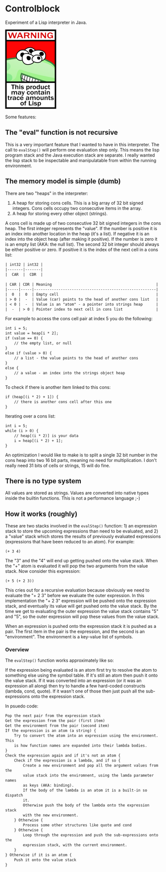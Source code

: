 # Controlblock

Experiment of a Lisp interpreter in Java.

![funny lisp](https://github.com/kristov/controlblock/blob/master/lisplogo_warning.png?raw=true)

Some features:

## The "eval" function is not recursive

This is a very important feature that I wanted to have in this interpreter. The call to `evalStep()` will perform one evaluation step only. This means the lisp program stack and the Java execution stack are separate. I really wanted the lisp stack to be inspectable and manipulatable from within the running environment.

## The memory model is simple (dumb)

There are two "heaps" in the interpreter:

1) A heap for storing cons cells. This is a big array of 32 bit signed integers. Cons cells occupy two consecutive items in the array.
2) A heap for storing every other object (strings).

A cons cell is made up of two consecutive 32 bit signed integers in the cons heap. The first integer represents the "value". If the number is positive it is an index into another location in the heap (it's a list). If negative it is an index into the object heap (after making it positive). If the number is zero it is an empty list (AKA: the null list). The second 32 bit integer should always be either positive or zero. If positive it is the index of the next cell in a cons list:

    | int32 | int32 |
    |-------|-------|
    |  CAR  |  CDR  |

    | CAR | CDR | Meaning                                               |
    |-----|-----|-------------------------------------------------------|
    |  0  |  0  | Empty cell                                            |
    | > 0 |  -  | Value (car) points to the head of another cons list   |
    | < 0 |  -  | Value is an "atom" - a pointer into strings heap      |
    |  -  | > 0 | Pointer index to next cell in cons list               |

For example to access the cons cell pair at index 5 you do the following:

    int i = 5;
    int value = heap[i * 2];
    if (value == 0) {
        // the empty list, or null
    }
    else if (value > 0) {
        // a list - the value points to the head of another cons
    }
    else {
        // a value - an index into the strings object heap
    }

To check if there is another item linked to this cons:

    if (heap[(i * 2) + 1]) {
        // there is another cons cell after this one
    }

Iterating over a cons list:

    int i = 5;
    while (i > 0) {
        // heap[(i * 2)] is your data
        i = heap[(i * 2) + 1];
    }

An optimization I would like to make is to split a single 32 bit number in the cons heap into two 16 bit parts, meaning no need for multiplication. I don't really need 31 bits of cells or strings, 15 will do fine.

## There is no type system

All values are stored as strings. Values are converted into native types inside the builtin functions. This is not a performance language ;-)

## How it works (roughly)

These are two stacks involved in the `evalStep()` function: 1) an expression stack to store the upcoming expressions than need to be evaluated, and 2) a "value" stack which stores the results of previously evaluated expressions (expressions that have been reduced to an atom). For example:

    (+ 3 4)

The "3" and the "4" will end up getting pushed onto the value stack. When the "+" atom is evaluated it will pop the two arguments from the value stack. Now consider this expression:

    (+ 5 (+ 2 3))

This cries out for a recursive evaluation because obviously we need to evaluate the "+ 2 3" before we evaluate the outer expression. In this implementation the "+ 2 3" expression will be pushed onto the expression stack, and eventually its value will get pushed onto the value stack. By the time we get to evaluating the outer expression the value stack contains "5" and "5", so the outer expression will pop these values from the value stack.

When an expression is pushed onto the expression stack it is pushed as a pair. The first item in the pair is the expression, and the second is an "environment". The environment is a key-value list of symbols.

### Overview

The `evalStep()` function works approximately like so:

If the expression being evaluated is an atom first try to resolve the atom to something else using the symbol table. If it's still an atom then push it onto the value stack. If it was converted into an expression (or it was an expression all along) then try to handle a few hard-coded constructs (lambda, cond, quote). If it wasn't one of those then just push all the sub-expressions onto the expression stack.

In psuedo code:

    Pop the next pair from the expression stack
    Get the expression from the pair (first item)
    Get the environment from the pair (second item)
    If the expression is an atom (a string) {
        Try to convert the atom into an expression using the environment. This
        is how function names are expanded into their lambda bodies.
    }
    Check the expression again and if it's not an atom {
        Check if the expression is a lambda, and if so {
            Create a new environment and pop all the argument values from the
            value stack into the enviromnent, using the lamda parameter names
            as keys (AKA: binding).
            If the body of the lambda is an atom it is a built-in so dispatch
            it.
            Otherwise push the body of the lambda onto the expression stack
            with the new environment.
        } Otherwise {
            Process some other structures like quote and cond
        } Otherwise {
            Loop through the expression and push the sub-expressions onto the
            expression stack, with the current environment.
        }
    } Otherwise if it is an atom {
        Push it onto the value stack
    }

